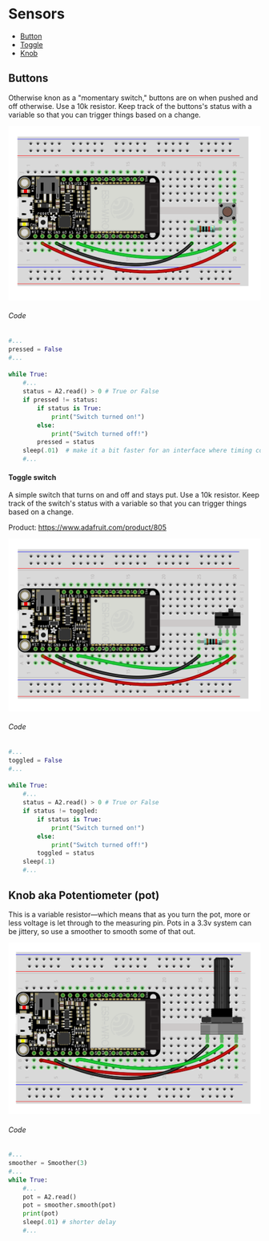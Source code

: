 # Sensors

- [Button](#button)
- [Toggle](#toggle)
- [Knob](#knob)



## <a name="button"></a> Buttons

Otherwise knon as a "momentary switch," buttons are on when pushed and off otherwise. Use a 10k resistor. Keep track of the buttons's status with a variable so that you can trigger things based on a change.

![](img/11_momentary.png)

###### Code
```py
#...
pressed = False
#...

while True:
    #...
    status = A2.read() > 0 # True or False
    if pressed != status:
        if status is True:
            print("Switch turned on!")
        else:
            print("Switch turned off!")
        pressed = status
    sleep(.01)  # make it a bit faster for an interface where timing counts
    #...
```

#### <a name="toggle"></a> Toggle switch

A simple switch that turns on and off and stays put. Use a 10k resistor. Keep track of the switch's status with a variable so that you can trigger things based on a change.

Product: https://www.adafruit.com/product/805

![](img/13_toggle.png)

###### Code
```py
#...
toggled = False
#...

while True:
    #...
    status = A2.read() > 0 # True or False
    if status != toggled:
        if status is True:
            print("Switch turned on!")
        else:
            print("Switch turned off!")
        toggled = status
    sleep(.1)
    #...

```



## <a name="pot"></a> Knob aka Potentiometer (pot)

This is a variable resistor—which means that as you turn the pot, more or less voltage is let through to the measuring pin. Pots in a 3.3v system can be jittery, so use a smoother to smooth some of that out.

![](img/14_pot.png)

###### Code
```py
#...
smoother = Smoother(3)
#...
while True:
    #...
    pot = A2.read()
    pot = smoother.smooth(pot)
    print(pot)
    sleep(.01) # shorter delay
    #...
```


